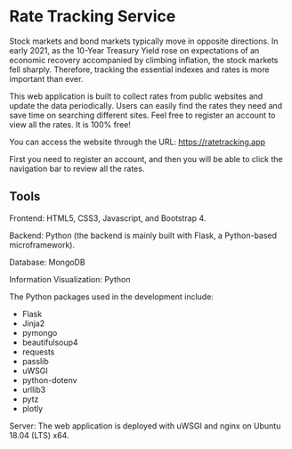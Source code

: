 # Rate Tracking Service

Stock markets and bond markets typically move in opposite directions. In early 2021, as the 10-Year Treasury Yield rose on expectations of an economic recovery accompanied by climbing inflation, the stock markets fell sharply. Therefore, tracking the essential indexes and rates is more important than ever.

This web application is built to collect rates from public websites and update the data periodically. Users can easily find the rates they need and save time on searching different sites. Feel free to register an account to view all the rates. It is 100% free!

You can access the website through the URL: https://ratetracking.app

First you need to register an account, and then you will be able to click the navigation bar to review all the rates.

## Tools

Frontend: HTML5, CSS3, Javascript, and Bootstrap 4.

Backend: Python (the backend is mainly built with Flask, a Python-based microframework).

Database: MongoDB

Information Visualization: Python

The Python packages used in the development include:

- Flask 
- Jinja2 
- pymongo 
- beautifulsoup4 
- requests 
- passlib 
- uWSGI 
- python-dotenv 
- urllib3 
- pytz
- plotly

Server: The web application is deployed with uWSGI and nginx on Ubuntu 18.04 (LTS) x64.








